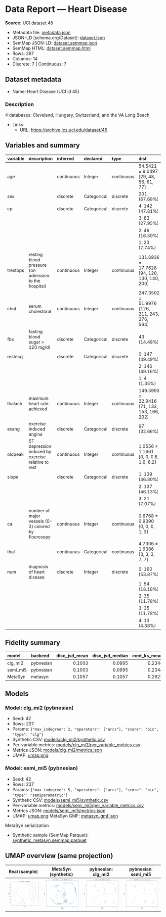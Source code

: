 # Data Report — Heart Disease

**Source**: [UCI dataset 45](https://archive.ics.uci.edu/dataset/45)

- Metadata file: [metadata.json](metadata.json)
- JSON-LD (schema.org/Dataset): [dataset.json](dataset.json)
- SemMap JSON-LD: [dataset.semmap.json](dataset.semmap.json)
- SemMap HTML: [dataset.semmap.html](dataset.semmap.html)
- Rows: 297
- Columns: 14
- Discrete: 7  |  Continuous: 7

## Dataset metadata

- Name: Heart Disease (UCI id 45)

### Description

4 databases: Cleveland, Hungary, Switzerland, and the VA Long Beach

- Links:
  - URL: https://archive.ics.uci.edu/dataset/45
## Variables and summary

| variable   | description                                           | inferred   | declared    | type       | dist                                         |
|:-----------|:------------------------------------------------------|:-----------|:------------|:-----------|:---------------------------------------------|
| age        |                                                       | continuous | Integer     | continuous | 54.5421 ± 9.0497 [29, 48, 56, 61, 77]        |
| sex        |                                                       | discrete   | Categorical | discrete   | 201 (67.68%)                                 |
| cp         |                                                       | discrete   | Categorical | discrete   | 4: 142 (47.81%)                              |
|            |                                                       |            |             |            | 3: 83 (27.95%)                               |
|            |                                                       |            |             |            | 2: 49 (16.50%)                               |
|            |                                                       |            |             |            | 1: 23 (7.74%)                                |
| trestbps   | resting blood pressure (on admission to the hospital) | continuous | Integer     | continuous | 131.6936 ± 17.7628 [94, 120, 130, 140, 200]  |
| chol       | serum cholestoral                                     | continuous | Integer     | continuous | 247.3502 ± 51.9976 [126, 211, 243, 276, 564] |
| fbs        | fasting blood sugar > 120 mg/dl                       | discrete   | Categorical | discrete   | 43 (14.48%)                                  |
| restecg    |                                                       | discrete   | Categorical | discrete   | 0: 147 (49.49%)                              |
|            |                                                       |            |             |            | 2: 146 (49.16%)                              |
|            |                                                       |            |             |            | 1: 4 (1.35%)                                 |
| thalach    | maximum heart rate achieved                           | continuous | Integer     | continuous | 149.5993 ± 22.9416 [71, 133, 153, 166, 202]  |
| exang      | exercise induced angina                               | discrete   | Categorical | discrete   | 97 (32.66%)                                  |
| oldpeak    | ST depression induced by exercise relative to rest    | continuous | Integer     | continuous | 1.0556 ± 1.1661 [0, 0, 0.8, 1.6, 6.2]        |
| slope      |                                                       | discrete   | Categorical | discrete   | 1: 139 (46.80%)                              |
|            |                                                       |            |             |            | 2: 137 (46.13%)                              |
|            |                                                       |            |             |            | 3: 21 (7.07%)                                |
| ca         | number of major vessels (0-3) colored by flourosopy   | continuous | Integer     | continuous | 0.6768 ± 0.9390 [0, 0, 0, 1, 3]              |
| thal       |                                                       | continuous | Categorical | continuous | 4.7306 ± 1.9386 [3, 3, 3, 7, 7]              |
| num        | diagnosis of heart disease                            | discrete   | Integer     | discrete   | 0: 160 (53.87%)                              |
|            |                                                       |            |             |            | 1: 54 (18.18%)                               |
|            |                                                       |            |             |            | 2: 35 (11.78%)                               |
|            |                                                       |            |             |            | 3: 35 (11.78%)                               |
|            |                                                       |            |             |            | 4: 13 (4.38%)                                |

## Fidelity summary

| model    | backend   |   disc_jsd_mean |   disc_jsd_median |   cont_ks_mean |   cont_w1_mean |
|:---------|:----------|----------------:|------------------:|---------------:|---------------:|
| clg_mi2  | pybnesian |          0.1003 |            0.0995 |         0.2344 |         4.4109 |
| semi_mi5 | pybnesian |          0.1003 |            0.0995 |         0.2344 |         4.4109 |
| MetaSyn  | metasyn   |          0.1057 |            0.1057 |         0.2923 |         3.0578 |

## Models

### Model: clg_mi2 (pybnesian)

- Seed: 42
- Rows: 237
- Params: `{"max_indegree": 2, "operators": ["arcs"], "score": "bic", "type": "clg"}`
- Synthetic CSV: [models/clg_mi2/synthetic.csv](models/clg_mi2/synthetic.csv)
- Per-variable metrics: [models/clg_mi2/per_variable_metrics.csv](models/clg_mi2/per_variable_metrics.csv)
- Metrics JSON: [models/clg_mi2/metrics.json](models/clg_mi2/metrics.json)
- UMAP: [umap.png](models/clg_mi2/umap.png)
### Model: semi_mi5 (pybnesian)

- Seed: 42
- Rows: 237
- Params: `{"max_indegree": 5, "operators": ["arcs"], "score": "bic", "type": "semiparametric"}`
- Synthetic CSV: [models/semi_mi5/synthetic.csv](models/semi_mi5/synthetic.csv)
- Per-variable metrics: [models/semi_mi5/per_variable_metrics.csv](models/semi_mi5/per_variable_metrics.csv)
- Metrics JSON: [models/semi_mi5/metrics.json](models/semi_mi5/metrics.json)
- UMAP: [umap.png](models/semi_mi5/umap.png)
MetaSyn GMF: [metasyn_gmf.json](metasyn_gmf.json)

MetaSyn serialization

- Synthetic sample (SemMap Parquet): [synthetic_metasyn.semmap.parquet](synthetic_metasyn.semmap.parquet)

## UMAP overview (same projection)

| Real (sample) | MetaSyn (synthetic) | pybnesian: clg_mi2 | pybnesian: semi_mi5 |
| --- | --- | --- | --- |
| <img src='umap_real.png' width='280'/> | <img src='umap_metasyn.png' width='280'/> | <img src='models/clg_mi2/umap.png' width='280'/> | <img src='models/semi_mi5/umap.png' width='280'/> |

